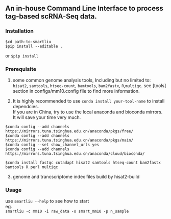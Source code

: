 ## An in-house Command Line Interface to process tag-based scRNA-Seq data.

### Installation
`$cd path-to-smartliu`   
`$pip install --editable .`

or `$pip install `
### Prerequisite
1. some common genome analysis tools, Including but no limited to: `hisat2`, `samtools`, `htseq-count`, `bamtools`, `bam2fastx`, `R`,`multiqc`. see [tools] section in configs/mm10.config file to find more information.   

2. It is highly recommended to use `conda install your-tool-name` to install dependcies.   
If you are in China, try to use the local anaconda and bioconda mirrors. It will save your time very much.
```
$conda config --add channels https://mirrors.tuna.tsinghua.edu.cn/anaconda/pkgs/free/
$conda config --add channels https://mirrors.tuna.tsinghua.edu.cn/anaconda/pkgs/main/
$conda config --set show_channel_urls yes
$conda config --add channels https://mirrors.tuna.tsinghua.edu.cn/anaconda/cloud/bioconda/
```
`$conda install fastqc cutadapt hisat2 samtools htseq-count bam2fastx bamtools R perl multiqc`

3. genome and trancscriptome index files build by hisat2-build
### Usage    
use `smartliu --help` to see how to start    
eg.   
`smartliu -c mm10 -i raw_data -o smart_mm10 -p n_sample`
